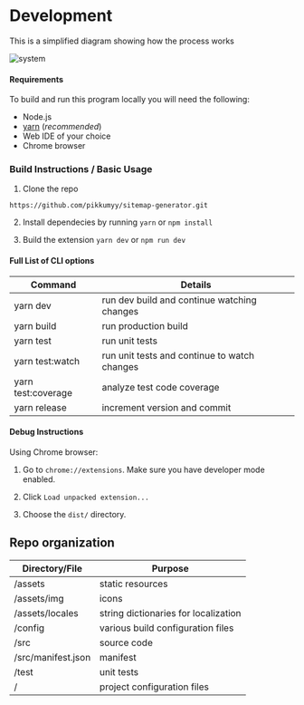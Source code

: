 # Development

This is a simplified diagram showing how the process works

<img src="https://raw.githubusercontent.com/pikkumyy/sitemap-generator/master/system.png" alt='system' />

#### Requirements

To build and run this program locally you will need the following:

-   Node.js
-   [yarn](https://yarnpkg.com/en/) (_recommended_)
-   Web IDE of your choice
-   Chrome browser

### Build Instructions / Basic Usage

1) Clone the repo 
```
https://github.com/pikkumyy/sitemap-generator.git
```
2) Install dependecies by running  `yarn` or `npm install`

3) Build the extension `yarn dev` or `npm run dev`
  
#### Full List of CLI options

| Command | Details |
| --- | --- |
| yarn dev | run dev build and continue watching changes |
| yarn build | run production build |
| yarn test | run unit tests |
| yarn test:watch | run unit tests and continue to watch changes |
| yarn test:coverage | analyze test code coverage |
| yarn release | increment version and commit |

#### Debug Instructions

Using Chrome browser:

1) Go to `chrome://extensions`. Make sure you have developer mode enabled.

2) Click `Load unpacked extension...`

3) Choose the `dist/` directory. 

## Repo organization

| Directory/File | Purpose |
| --- | --- |
| /assets | static resources |
| /assets/img | icons |
| /assets/locales | string dictionaries for localization |
| /config | various build configuration files |
| /src | source code |
| /src/manifest.json | manifest |
| /test | unit tests |
| / | project configuration files |
